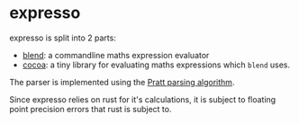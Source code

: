 # expresso

expresso is split into 2 parts:

- [blend](expresso/blend): a commandline maths expression evaluator
- [cocoa](expresso/cocoa): a tiny library for evaluating maths expressions which `blend` uses.

The parser is implemented using the [Pratt parsing algorithm](https://en.wikipedia.org/wiki/Operator-precedence_parser#Pratt_parsing).

Since expresso relies on rust for it's calculations, it is subject to floating
point precision errors that rust is subject to.
